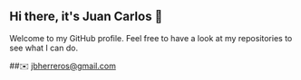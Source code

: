 ## Hi there, it's Juan Carlos 👋

Welcome to my GitHub profile. Feel free to have a look at my repositories to see what I can do. 

##:envelope: jbherreros@gmail.com
